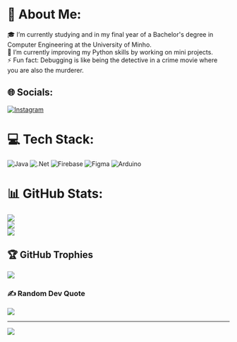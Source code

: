 # 💫 About Me:
🎓 I’m currently studying and in my final year of a Bachelor's degree in Computer Engineering at the University of Minho.<br>🌱 I’m currently improving my Python skills by working on mini projects.<br>⚡ Fun fact: Debugging is like being the detective in a crime movie where you are also the murderer.<br>


## 🌐 Socials:
[![Instagram](https://img.shields.io/badge/Instagram-%23E4405F.svg?logo=Instagram&logoColor=white)](https://instagram.com/olavomalainho) 

# 💻 Tech Stack:
![Java](https://img.shields.io/badge/java-%23ED8B00.svg?style=for-the-badge&logo=openjdk&logoColor=white) ![.Net](https://img.shields.io/badge/.NET-5C2D91?style=for-the-badge&logo=.net&logoColor=white) ![Firebase](https://img.shields.io/badge/firebase-%23039BE5.svg?style=for-the-badge&logo=firebase) ![Figma](https://img.shields.io/badge/figma-%23F24E1E.svg?style=for-the-badge&logo=figma&logoColor=white) ![Arduino](https://img.shields.io/badge/-Arduino-00979D?style=for-the-badge&logo=Arduino&logoColor=white)
# 📊 GitHub Stats:
![](https://github-readme-stats.vercel.app/api?username=Olavo-Carreira&theme=dark&hide_border=false&include_all_commits=false&count_private=false)<br/>
![](https://github-readme-streak-stats.herokuapp.com/?user=Olavo-Carreira&theme=dark&hide_border=false)<br/>
![](https://github-readme-stats.vercel.app/api/top-langs/?username=Olavo-Carreira&theme=dark&hide_border=false&include_all_commits=false&count_private=false&layout=compact)

## 🏆 GitHub Trophies
![](https://github-profile-trophy.vercel.app/?username=Olavo-Carreira&theme=radical&no-frame=false&no-bg=true&margin-w=4)

### ✍️ Random Dev Quote
![](https://quotes-github-readme.vercel.app/api?type=horizontal&theme=radical)

---
[![](https://visitcount.itsvg.in/api?id=Olavo-Carreira&icon=0&color=0)](https://visitcount.itsvg.in)

<!-- Proudly created with GPRM ( https://gprm.itsvg.in ) -->
